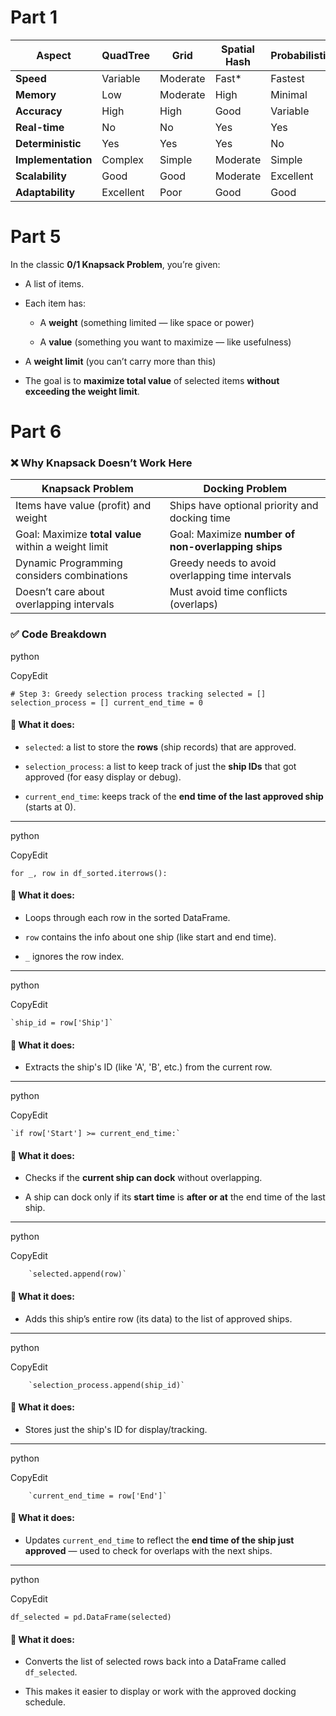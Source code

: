 # Part 1


| Aspect             | QuadTree  | Grid     | Spatial Hash | Probabilistic |
| ------------------ | --------- | -------- | ------------ | ------------- |
| **Speed**          | Variable  | Moderate | Fast*        | Fastest       |
| **Memory**         | Low       | Moderate | High         | Minimal       |
| **Accuracy**       | High      | High     | Good         | Variable      |
| **Real-time**      | No        | No       | Yes          | Yes           |
| **Deterministic**  | Yes       | Yes      | Yes          | No            |
| **Implementation** | Complex   | Simple   | Moderate     | Simple        |
| **Scalability**    | Good      | Good     | Moderate     | Excellent     |
| **Adaptability**   | Excellent | Poor     | Good         | Good          |
# Part 5

In the classic **0/1 Knapsack Problem**, you’re given:

- A list of items.
    
- Each item has:
    
    - A **weight** (something limited — like space or power)
        
    - A **value** (something you want to maximize — like usefulness)
        
- A **weight limit** (you can’t carry more than this)
    
- The goal is to **maximize total value** of selected items **without exceeding the weight limit**.
# Part 6

### ❌ Why **Knapsack** Doesn’t Work Here

| Knapsack Problem                                     | Docking Problem                                    |
| ---------------------------------------------------- | -------------------------------------------------- |
| Items have value (profit) and weight                 | Ships have optional priority and docking time      |
| Goal: Maximize **total value** within a weight limit | Goal: Maximize **number of non-overlapping ships** |
| Dynamic Programming considers combinations           | Greedy needs to avoid overlapping time intervals   |
| Doesn’t care about overlapping intervals             | Must avoid time conflicts (overlaps)               |

### ✅ Code Breakdown

python

CopyEdit

`# Step 3: Greedy selection process tracking selected = [] selection_process = [] current_end_time = 0`

#### 🔹 What it does:

- `selected`: a list to store the **rows** (ship records) that are approved.
    
- `selection_process`: a list to keep track of just the **ship IDs** that got approved (for easy display or debug).
    
- `current_end_time`: keeps track of the **end time of the last approved ship** (starts at 0).
    

---

python

CopyEdit

`for _, row in df_sorted.iterrows():`

#### 🔹 What it does:

- Loops through each row in the sorted DataFrame.
    
- `row` contains the info about one ship (like start and end time).
    
- `_` ignores the row index.
    

---

python

CopyEdit

    `ship_id = row['Ship']`

#### 🔹 What it does:

- Extracts the ship's ID (like 'A', 'B', etc.) from the current row.
    

---

python

CopyEdit

    `if row['Start'] >= current_end_time:`

#### 🔹 What it does:

- Checks if the **current ship can dock** without overlapping.
    
- A ship can dock only if its **start time** is **after or at** the end time of the last ship.
    

---

python

CopyEdit

        `selected.append(row)`

#### 🔹 What it does:

- Adds this ship’s entire row (its data) to the list of approved ships.
    

---

python

CopyEdit

        `selection_process.append(ship_id)`

#### 🔹 What it does:

- Stores just the ship's ID for display/tracking.
    

---

python

CopyEdit

        `current_end_time = row['End']`

#### 🔹 What it does:

- Updates `current_end_time` to reflect the **end time of the ship just approved** — used to check for overlaps with the next ships.
    

---

python

CopyEdit

`df_selected = pd.DataFrame(selected)`

#### 🔹 What it does:

- Converts the list of selected rows back into a DataFrame called `df_selected`.
    
- This makes it easier to display or work with the approved docking schedule.